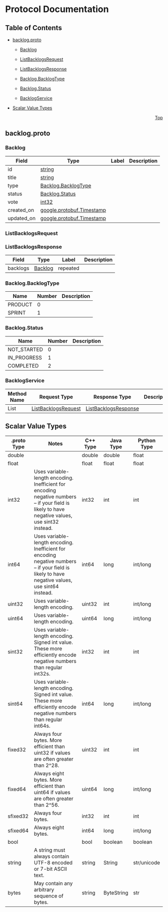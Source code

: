 # Protocol Documentation
<a name="top"></a>

## Table of Contents

- [backlog.proto](#backlog.proto)
    - [Backlog](#omnuts.api.v1.Backlog)
    - [ListBacklogsRequest](#omnuts.api.v1.ListBacklogsRequest)
    - [ListBacklogsResponse](#omnuts.api.v1.ListBacklogsResponse)
  
    - [Backlog.BacklogType](#omnuts.api.v1.Backlog.BacklogType)
    - [Backlog.Status](#omnuts.api.v1.Backlog.Status)
  
  
    - [BacklogService](#omnuts.api.v1.BacklogService)
  

- [Scalar Value Types](#scalar-value-types)



<a name="backlog.proto"></a>
<p align="right"><a href="#top">Top</a></p>

## backlog.proto



<a name="omnuts.api.v1.Backlog"></a>

### Backlog



| Field | Type | Label | Description |
| ----- | ---- | ----- | ----------- |
| id | [string](#string) |  |  |
| title | [string](#string) |  |  |
| type | [Backlog.BacklogType](#omnuts.api.v1.Backlog.BacklogType) |  |  |
| status | [Backlog.Status](#omnuts.api.v1.Backlog.Status) |  |  |
| vote | [int32](#int32) |  |  |
| created_on | [google.protobuf.Timestamp](#google.protobuf.Timestamp) |  |  |
| updated_on | [google.protobuf.Timestamp](#google.protobuf.Timestamp) |  |  |






<a name="omnuts.api.v1.ListBacklogsRequest"></a>

### ListBacklogsRequest







<a name="omnuts.api.v1.ListBacklogsResponse"></a>

### ListBacklogsResponse



| Field | Type | Label | Description |
| ----- | ---- | ----- | ----------- |
| backlogs | [Backlog](#omnuts.api.v1.Backlog) | repeated |  |





 


<a name="omnuts.api.v1.Backlog.BacklogType"></a>

### Backlog.BacklogType


| Name | Number | Description |
| ---- | ------ | ----------- |
| PRODUCT | 0 |  |
| SPRINT | 1 |  |



<a name="omnuts.api.v1.Backlog.Status"></a>

### Backlog.Status


| Name | Number | Description |
| ---- | ------ | ----------- |
| NOT_STARTED | 0 |  |
| IN_PROGRESS | 1 |  |
| COMPLETED | 2 |  |


 

 


<a name="omnuts.api.v1.BacklogService"></a>

### BacklogService


| Method Name | Request Type | Response Type | Description |
| ----------- | ------------ | ------------- | ------------|
| List | [ListBacklogsRequest](#omnuts.api.v1.ListBacklogsRequest) | [ListBacklogsResponse](#omnuts.api.v1.ListBacklogsResponse) |  |

 



## Scalar Value Types

| .proto Type | Notes | C++ Type | Java Type | Python Type |
| ----------- | ----- | -------- | --------- | ----------- |
| <a name="double" /> double |  | double | double | float |
| <a name="float" /> float |  | float | float | float |
| <a name="int32" /> int32 | Uses variable-length encoding. Inefficient for encoding negative numbers – if your field is likely to have negative values, use sint32 instead. | int32 | int | int |
| <a name="int64" /> int64 | Uses variable-length encoding. Inefficient for encoding negative numbers – if your field is likely to have negative values, use sint64 instead. | int64 | long | int/long |
| <a name="uint32" /> uint32 | Uses variable-length encoding. | uint32 | int | int/long |
| <a name="uint64" /> uint64 | Uses variable-length encoding. | uint64 | long | int/long |
| <a name="sint32" /> sint32 | Uses variable-length encoding. Signed int value. These more efficiently encode negative numbers than regular int32s. | int32 | int | int |
| <a name="sint64" /> sint64 | Uses variable-length encoding. Signed int value. These more efficiently encode negative numbers than regular int64s. | int64 | long | int/long |
| <a name="fixed32" /> fixed32 | Always four bytes. More efficient than uint32 if values are often greater than 2^28. | uint32 | int | int |
| <a name="fixed64" /> fixed64 | Always eight bytes. More efficient than uint64 if values are often greater than 2^56. | uint64 | long | int/long |
| <a name="sfixed32" /> sfixed32 | Always four bytes. | int32 | int | int |
| <a name="sfixed64" /> sfixed64 | Always eight bytes. | int64 | long | int/long |
| <a name="bool" /> bool |  | bool | boolean | boolean |
| <a name="string" /> string | A string must always contain UTF-8 encoded or 7-bit ASCII text. | string | String | str/unicode |
| <a name="bytes" /> bytes | May contain any arbitrary sequence of bytes. | string | ByteString | str |

